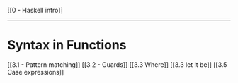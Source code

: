 [[0 - Haskell intro]]

----
# Syntax in Functions
[[3.1 - Pattern matching]]
[[3.2 - Guards]]
[[3.3 Where]]
[[3.3 let it be]]
[[3.5 Case expressions]]










